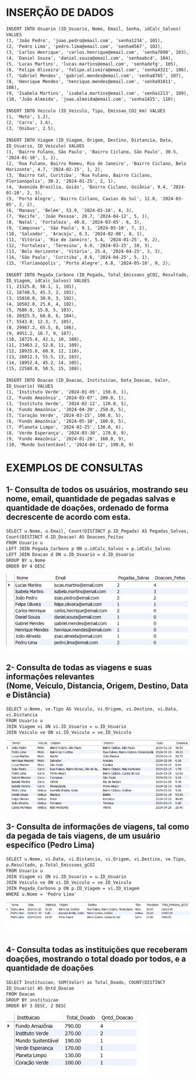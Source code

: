 <h1> INSERÇÃO DE DADOS </h1>

```
INSERT INTO Usuario (ID_Usuario, Nome, Email, Senha, idCalc_Salvos) VALUES 
(1, 'João Pedro', 'joao.pedro@email.com', 'senha1234', 101),
(2, 'Pedro Lima', 'pedro.lima@email.com', 'senha4567', 102),
(3, 'Carlos Henrique', 'carlos.henrique@email.com', 'senha7890', 103),
(4, 'Daniel Souza', 'daniel.souza@email.com', 'senhaabcd', 104),
(5, 'Lucas Martins', 'lucas.martins@email.com', 'senhadefg', 105),
(6, 'Felipe Oliveira', 'felipe.oliveira@email.com', 'senha4321', 106),
(7, 'Gabriel Mendes', 'gabriel.mendes@email.com', 'senha8765', 107),
(8, 'Henrique Mendes', 'henrique.mendes@email.com', 'senha91011', 108),
(9, 'Isabela Martins', 'isabela.martins@email.com', 'senha1213', 109),
(10, 'João Almeida', 'joao.almeida@email.com', 'senha1415', 110);

INSERT INTO Veiculo (ID_Veiculo, Tipo, Emissao_CO2_km) VALUES
(1, 'Moto', 1.2),
(2, 'Carro', 1.6),
(3, 'Onibus', 2.5);

INSERT INTO Viagem (ID_Viagem, Origem, Destino, Distancia, Data, ID_Usuario, ID_Veiculo) VALUES 
(1, 'Bairro Fulano, São Paulo', 'Bairro Ciclano, São Paulo', 30.5, '2024-01-10', 1, 1),
(2, 'Rua Fulano, Bairro Romeu, Rio de Janeiro', 'Bairro Ciclano, Belo Horizonte', 4.7, '2024-02-15', 1, 2),
(3, 'Bairro tal, Curitiba', 'Rua Fulano, Bairro Ciclano, Florianópolis', 30.2, '2024-01-25', 2, 1),
(4, 'Avenida Brasília, Goiás', 'Bairro Ciclano, Goiânia', 9.4, '2024-01-20', 2, 3),
(5, 'Porto Alegre', 'Bairro Ciclano, Caxias do Sul', 12.0, '2024-03-05', 2, 2),
(6, 'Manaus', 'Belém', 53.9, '2024-01-18', 4, 3),
(7, 'Recife', 'João Pessoa', 20.7, '2024-04-12', 5, 1),
(8, 'Natal', 'Fortaleza', 40.8, '2024-03-05', 6, 3),
(9, 'Campinas', 'São Paulo', 9.1, '2024-05-10', 7, 2),
(10, 'Salvador', 'Aracaju', 6.3, '2024-02-08', 8, 1),
(11, 'Vitória', 'Rio de Janeiro', 5.4, '2024-01-25', 9, 2),
(12, 'Fortaleza', 'Teresina', 6.0, '2024-03-15', 10, 3),
(13, 'Belo Horizonte', 'Vitória', 25.4, '2024-04-25', 3, 3),
(14, 'São Paulo', 'Curitiba', 8.6, '2024-04-25', 5, 1),
(15, 'Florianópolis', 'Porto Alegre', 6.8, '2024-05-10', 9, 2);

INSERT INTO Pegada_Carbono (ID_Pegada, Total_Emissoes_gCO2, Resultado, ID_Viagem, idCalc_Salvos) VALUES 
(1, 21525.0, 50.1, 1, 101),
(2, 18748.5, 45.3, 2, 101),
(3, 15010.0, 30.0, 3, 102),
(4, 10582.0, 25.6, 4, 102),
(5, 7680.0, 15.8, 5, 103),
(6, 26925.5, 60.0, 6, 104),
(7, 5543.0, 12.3, 7, 105),
(8, 29987.2, 65.5, 8, 106),
(9, 4951.2, 10.7, 9, 107),
(10, 18725.4, 42.1, 10, 108),
(11, 23463.2, 52.8, 11, 109),
(12, 28935.0, 60.9, 12, 110),
(13, 26012.3, 55.5, 13, 103),
(14, 18952.4, 45.2, 14, 105),
(15, 22580.0, 50.5, 15, 109);

INSERT INTO Doacao (ID_Doacao, Instituicao, Data_Doacao, Valor, ID_Usuario) VALUES 
(1, 'Instituto Verde', '2024-01-05', 150.0, 1),
(2, 'Fundo Amazônia', '2024-03-07', 200.0, 1),
(3, 'Instituto Verde', '2024-02-12', 120.0, 5),
(4, 'Fundo Amazônia', '2024-04-20', 250.0, 5),
(5, 'Coração Verde', '2024-03-15', 100.0, 5),
(6, 'Fundo Amazônia', '2024-05-10', 180.0, 5),
(7, 'Planeta Limpo', '2024-02-25', 130.0, 6),
(8, 'Verde Esperança', '2024-03-30', 170.0, 9),
(9, 'Fundo Amazônia', '2024-01-28', 160.0, 9),
(10, 'Mundo Sustentável', '2024-04-12', 190.0, 9)
```

<h1> EXEMPLOS DE CONSULTAS </h1>

<h2> 1- Consulta de todos os usuários, mostrando seu nome, email, quantidade de pegadas salvas e quantidade de doações, ordenado de forma decrescente de acordo com esta.</h2>

```
SELECT u.Nome, u.Email, Count(DISTINCT p.ID_Pegada) AS Pegadas_Salvas, Count(DISTINCT d.ID_Doacao) AS Doacoes_Feitas
FROM Usuario u
LEFT JOIN Pegada_Carbono p ON u.idCalc_Salvos = p.idCalc_Salvos
LEFT JOIN Doacao d ON u.ID_Usuario = d.ID_Usuario
GROUP BY u.Nome
ORDER BY 4 DESC
```
![Tabela](images/6.Exemplo1.png)

<h2> 2- Consulta de todas as viagens e suas informações relevantes <br>(Nome, Veiculo, Distancia, Origem, Destino, Data e Distância)</h2>

```
SELECT u.Nome, ve.Tipo AS Veiculo, vi.Origem, vi.Destino, vi.Data, vi.Distancia
FROM Usuario u
JOIN Viagem vi ON vi.ID_Usuario = u.ID_Usuario
JOIN Veiculo ve ON vi.ID_Veiculo = ve.ID_Veiculo
```
![Tabela](images/6.Exemplo2.png)

<h2> 3- Consulta de informações de viagens, tal como da pegada de tais viagens, de um usuário específico (Pedro Lima)</h2>

```
SELECT u.Nome, vi.Data, vi.Distancia, vi.Origem, vi.Destino, ve.Tipo, p.Resultado, p.Total_Emissoes_gCO2
FROM Usuario u
JOIN Viagem vi ON vi.ID_Usuario = u.ID_Usuario
JOIN Veiculo ve ON vi.ID_Veiculo = ve.ID_Veiculo
JOIN Pegada_Carbono p ON p.ID_Viagem = vi.ID_Viagem
WHERE u.Nome = 'Pedro Lima'
```
![Tabela](images/6.Exemplo3.png)

<h2> 4- Consulta todas as instituições que receberam doações, mostrando o total doado por todos, e a quantidade de doações</h2>

```
SELECT Instituicao, SUM(Valor) as Total_Doado, COUNT(DISTINCT ID_Usuario) AS Qntd_Doacao
FROM Doacao
GROUP BY instituicao
ORDER BY 3 DESC, 2 DESC
```
![Tabela](images/6.Exemplo4.png)
